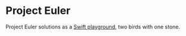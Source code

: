 # Project Euler

Project Euler solutions as a [Swift playground](https://git.io/vpZuK), two birds with one stone.
